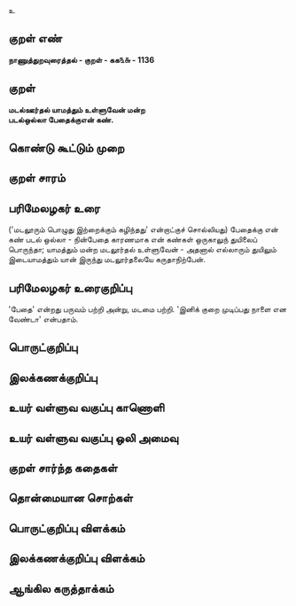 உ

## குறள் எண் 

**நாணுத்துறவுரைத்தல் - குறள் - கக௩௬ - 1136**

## குறள் 

**மடல்ஊர்தல் யாமத்தும் உள்ளுவேன் மன்ற  
படல்ஒல்லா பேதைக்குஎன் கண்.**

## கொண்டு கூட்டும் முறை


## குறள் சாரம் 


## பரிமேலழகர் உரை

('மடலூரும் பொழுது இற்றைக்கும் கழிந்தது' என்றாட்குச் சொல்லியது) பேதைக்கு என் கண் படல் ஒல்லா - நின்பேதை காரணமாக என் கண்கள் ஒருகாலுந் துயிலைப் பொருந்தா; யாமத்தும் மன்ற மடலூர்தல் உள்ளுவேன் - அதனால் எல்லாரும் துயிலும் இடையாமத்தும் யான் இருந்து மடலூர்தலையே கருதாநிற்பேன்.

## பரிமேலழகர் உரைகுறிப்பு   

'பேதை' என்றது பருவம் பற்றி அன்று, மடமை பற்றி. 'இனிக் குறை முடிப்பது நாளை என வேண்டா' என்பதாம்.

## பொருட்குறிப்பு 


## இலக்கணக்குறிப்பு  


## உயர் வள்ளுவ வகுப்பு காணொளி


## உயர் வள்ளுவ வகுப்பு ஒலி அமைவு 

 
## குறள் சார்ந்த கதைகள் 


## தொன்மையான சொற்கள்


## பொருட்குறிப்பு விளக்கம்


## இலக்கணக்குறிப்பு விளக்கம்


## ஆங்கில கருத்தாக்கம் 


